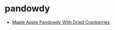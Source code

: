 # pandowdy

 * [Maple Apple Pandowdy With Dried Cranberries](../../index/m/maple-apple-pandowdy-with-dried-cranberries-355811.json)
